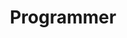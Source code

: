 ---
layout: work-with-us-layout

title: Programmer

description: <p class="simple-content">At Fields of View, we design games and simulations to make better policy.<br><br>A programmer in Fields of View will work on various projects for FoV, developing tools as per the project requirements and providing assistance to the other teams in developing digital content. The ability to estimate development time and the ability to adapt to deliver reliable quality code is highly valued.<br><br>Fields of View is an interdisciplinary group - therefore, the developer is expected to work with people from diverse backgrounds. The developer will be working on multiple projects - therefore, ability to switch contexts, and deliver according to timelines is a must.<br><br>We are a not-for-profit research organisation and the position is based in Bangalore. Women developers are encouraged to apply.<br><br>For details of remuneration and any other information, please mail <a href = "mailto:work@fieldsofview.in?subject=Application for the position of Programmer" class="mailid">work@fieldsofview.in</a> with your CV.</p>

skills: <h5><b>Basics&#58;</b></h6><ul><li>Git</li><li>Ability to work with UNIX / Linux with ease</li><li>Databases PostgreSQL and MySQL</li><li>Java / C++ / C#</li><li>Python / Perl</li><li>Scripting&#58; BASH/Python/Perl</li></ul><p class="simple-content" style="font-size:14pt"><b>Web&#58;</b></p><ul><li>HTML/CSS/JS</li><li>Django / Ruby on Rails</li><li>PHP</li></ul><p class="simple-content" style="font-size:14pt"><b>Bonus points for&#58;</b></p><ul><li>Being up-to-date with the latest technologies and concepts in software design.</li><li>Examples of scalable, clean, collaborative and maintainable code.</li><li>Ability to use existing plug-ins and frameworks effectively.</li><li>Proficiency in GIS tools</li><li>Working with Simulation tools such as AnyLogic, NetLogo, MATSIM, etc.</li><li>Contributor to a popular open source project.</li><li>Basic system administration to maintain a web server and database management.</li><li>Unity</li></ul>

ide: intern

tag: Intern

category: jd

permalink: /projects/work-with-us/programmer/
---